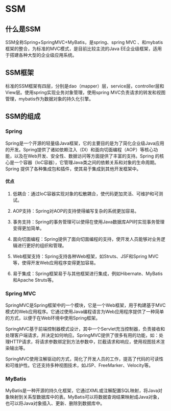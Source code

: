 # SSM

## 什么是SSM

SSM全称Spring+SpringMVC+MyBatis，是spring、spring MVC 、和mybatis框架的整合，为标准的MVC模式，是目前比较主流的Java EE企业级框架，适用于搭建各种大型的企业级应用系统。

## SSM框架

标准的SSM框架有四层，分别是dao（mapper）层，service层，controller层和View层。使用spring实现业务对象管理，使用spring MVC负责请求的转发和视图管理，mybatis作为数据对象的持久化引擎。


## SSM的组成

### Spring

Spring是一个开源的轻量级Java框架，它的主要目的是为了简化企业级Java应用的开发。Spring提供了诸如依赖注入（DI）和面向切面编程（AOP）等核心功能，以及在Web开发、安全性、数据访问等方面提供了丰富的支持。Spring 的核心是一个容器（IoC容器），它管理Java类之间的依赖关系和对象的生命周期。Spring 提供了各种集成包和插件，使其易于集成到其他开发框架中。

#### 优点

1. 低耦合：通过IoC容器实现对象的松散耦合，使代码更加灵活、可维护和可测试。

2. AOP支持：Spring对AOP的支持使得编写复杂的系统更加容易。

3. 事务支持：Spring的事务管理可以使得在使用Java数据库API时实现事务管理变得更加简单。

4. 面向切面编程：Spring提供了面向切面编程的支持，使开发人员能够对业务逻辑进行更好的组织和管理。

5. Web框架支持：Spring支持各种Web框架，如Struts、JSF和Spring MVC等，使得开发Web应用程序变得更加容易。

6. 易于集成：Spring框架易于与其他框架进行集成，例如Hibernate、MyBatis和Apache Struts等。


### Spring MVC

SpringMVC是Spring框架中的一个模块，它是一个Web框架，用于构建基于MVC模式的Web应用程序。它通过使用Java编程语言为Web应用程序提供了一种简单的方式，以便于在Web环境中使用Spring框架。

SpringMVC基于前端控制器模式设计，其中一个Servlet充当控制器，负责接收和处理客户端请求，并决定如何响应。SpringMVC提供了很多有用的功能，如：处理HTTP请求，将请求参数绑定到方法参数中，拦截请求和响应，使用视图技术渲染输出等。

SpringMVC使用注解驱动的方式，简化了开发人员的工作，提高了代码的可读性和可维护性。它还支持多种视图技术，如JSP、FreeMarker、Velocity等。


### MyBatis

MyBatis是一种开源的持久化框架，它通过XML或注解配置SQL映射，将Java对象映射到关系型数据库中的表。MyBatis可以将数据查询结果映射成Java对象，也可以将Java对象插入、更新、删除到数据库中。







